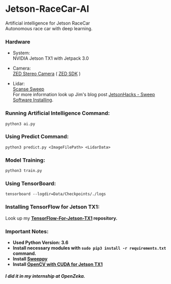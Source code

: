 # Jetson-RaceCar-AI
Artificial intelligence for Jetson RaceCar<br/>
Autonomous race car with deep learning.

### Hardware
+ System:<br/>
NVIDIA Jetson TX1 with Jetpack 3.0

+ Camera:<br/>
[ZED Stereo Camera](https://www.stereolabs.com) ( [ZED SDK](https://www.stereolabs.com/developers/) )

+ Lidar:<br/>
[Scanse Sweep](http://scanse.io)<br/>
For more information look up Jim's blog post [JetsonHacks - Sweep Software Installing](http://www.jetsonhacks.com/2017/06/06/scanse-sweep-lidar-software-install/).

### Running Artificial Intelligence Command:
`python3 ai.py`

### Using Predict Command:
`python3 predict.py <ImageFilePath> <LidarData>`

### Model Training:
`python3 train.py`

### Using TensorBoard:
`tensorboard --logdir=Data/Checkpoints/./logs`

### Installing TensorFlow for Jetson TX1:
Look up my [<b>TensorFlow-For-Jetson-TX1<b/>](https://github.com/ardamavi/TensorFlow-For-Jetson-TX1) repository.

### Important Notes:
- Used Python Version: 3.6
- Install necessary modules with `sudo pip3 install -r requirements.txt` command.
- Install [Sweeppy](https://github.com/scanse/sweep-sdk/tree/master/sweeppy)
- Install [OpenCV with CUDA for Jetson TX1](http://docs.opencv.org/3.2.0/d6/d15/tutorial_building_tegra_cuda.html)

##### I did it in my internship at OpenZeka.
